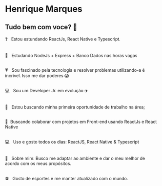 

# Henrique Marques

## Tudo bem com voce?  👋
 
 :question: &nbsp; Estou estundando ReactJs, React Native e Typescript.  
 
  <br/> :crystal_ball: &nbsp; Estudando NodeJs + Express + Banco Dados nas horas vagas
  
 <br/>:heartpulse: &nbsp; Sou fascinado pela tecnologia e resolver problemas utilizando-a é incrivel. Isso me dar poderes :scream:
 
 <br/>:computer: &nbsp; Sou um Developer Jr. em evolução :airplane:	
 
 <br/>:rocket:  &nbsp; Estou buscando minha primeira oportunidade de trabalho na área;
 
 <br/> :purple_heart: &nbsp;Buscando colaborar com projetos em Front-end usando ReactJs e React Native
 
 <br/> :computer: &nbsp; Uso e gosto todos os dias: ReactJS, React Native & Typescript
 
 <br/> 💬  &nbsp; Sobre mim: Busco me adaptar ao ambiente e dar o meu melhor de acordo com os meus propósitos. 
 
 <br/> :soccer: &nbsp; Gosto de esportes e me manter atualizado com o mundo. 
 
